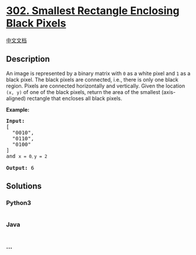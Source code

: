 # [302. Smallest Rectangle Enclosing Black Pixels](https://leetcode.com/problems/smallest-rectangle-enclosing-black-pixels)

[中文文档](/solution/0300-0399/0302.Smallest%20Rectangle%20Enclosing%20Black%20Pixels/README.md)

## Description
<p>An image is represented by a binary matrix with <code>0</code> as a white pixel and <code>1</code> as a black pixel. The black pixels are connected, i.e., there is only one black region. Pixels are connected horizontally and vertically. Given the location <code>(x, y)</code> of one of the black pixels, return the area of the smallest (axis-aligned) rectangle that encloses all black pixels.</p>

<p><strong>Example:</strong></p>

<pre>
<strong>Input:</strong>
[
  "0010",
  "0110",
  "0100"
]
and <code>x = 0<font face="sans-serif, Arial, Verdana, Trebuchet MS">, </font></code><code>y = 2</code>

<strong>Output:</strong> 6
</pre>



## Solutions


<!-- tabs:start -->

### **Python3**

```python

```

### **Java**

```java

```

### **...**
```

```

<!-- tabs:end -->